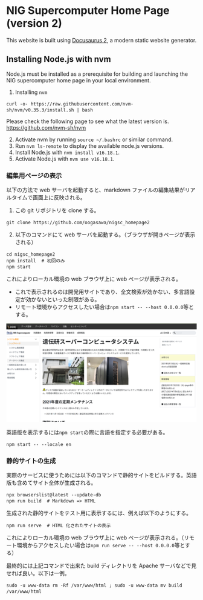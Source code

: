 # NIG Supercomputer Home Page (version 2)

This website is built using [Docusaurus 2](https://docusaurus.io/), a modern static website generator.

## Installing Node.js with nvm

Node.js must be installed as a prerequisite for building and launching the NIG supercomputer home page in your local environment.

1. Installing `nvm`

```
curl -o- https://raw.githubusercontent.com/nvm-sh/nvm/v0.35.3/install.sh | bash
```
Please check the following page to see what the latest version is. https://github.com/nvm-sh/nvm

2. Activate nvm by running `source ~/.bashrc` or similar command.
3. Run `nvm ls-remote` to display the available node.js versions.
4. Install Node.js with `nvm install v16.18.1`. 
5. Activate Node.js with `nvm use v16.18.1`.

### 編集用ページの表示

以下の方法で web サーバを起動すると、markdown ファイルの編集結果がリアルタイムで画面上に反映される。

1. この git リポジトリを clone する。

```
git clone https://github.com/oogasawa/nigsc_homepage2
```

2. 以下のコマンドにて web サーバを起動する。（ブラウザが開きページが表示される）

```
cd nigsc_homepage2
npm install  # 初回のみ
npm start
```

これによりローカル環境の web ブラウザ上に web ページが表示される。

- これで表示されるのは開発用サイトであり、全文検索が効かない、多言語設定が効かないといった制限がある。
- リモート環境からアクセスしたい場合は`npm start -- --host 0.0.0.0`等とする。

![](top_page.png)

英語版を表示するには`npm start`の際に言語を指定する必要がある。

```
npm start -- --locale en
```


### 静的サイトの生成

実際のサービスに使うためには以下のコマンドで静的サイトをビルドする。英語版も含めてサイト全体が生成される。

```
npx browserslist@latest --update-db
npm run build  # Markdown => HTML
```

生成された静的サイトをテスト用に表示するには、例えば以下のようにする。

```
npm run serve  # HTML 化されたサイトの表示 
```

これによりローカル環境の web ブラウザ上に web ページが表示される。（リモート環境からアクセスしたい場合は`npm run serve -- --host 0.0.0.0`等とする）


最終的には上記コマンドで出来た build ディレクトリを Apache サーバなどで見せれば良い。以下は一例。

```
sudo -u www-data rm -Rf /var/www/html ; sudo -u www-data mv build /var/www/html
```
